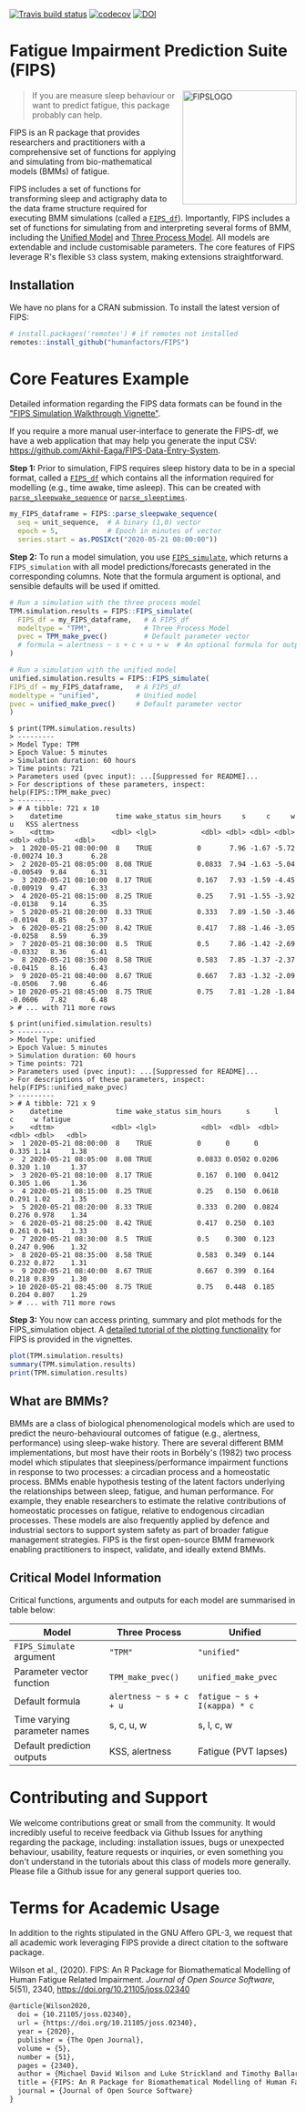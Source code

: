 [![Travis build status](https://travis-ci.com/humanfactors/FIPS.svg?branch=master)](https://travis-ci.com/humanfactors/FIPS)
[![codecov](https://codecov.io/gh/humanfactors/FIPS/branch/master/graph/badge.svg)](https://codecov.io/gh/humanfactors/FIPS)
[![DOI](https://joss.theoj.org/papers/10.21105/joss.02340/status.svg)](https://doi.org/10.21105/joss.02340)

# Fatigue Impairment Prediction Suite (FIPS)

<img align="right" src="https://github.com/humanfactors/FIPS/blob/master/inst/logo/FIPS_logo.png?raw=true" alt="FIPSLOGO" width="200"/> 

> If you are measure sleep behaviour or want to predict fatigue, this package probably can help.

FIPS is an R package that provides researchers and practitioners with a comprehensive set of functions for applying and simulating from bio-mathematical models (BMMs) of fatigue.

FIPS includes a set of functions for transforming sleep and actigraphy data to the data frame structure required for executing BMM simulations (called a [`FIPS_df`](https://humanfactors.github.io/FIPS/reference/FIPS_df.html)). Importantly, FIPS includes a set of functions for simulating from and interpreting several forms of BMM, including the [Unified Model](https://www.sciencedirect.com/science/article/pii/S0022519313001811) and [Three Process Model](https://journals.plos.org/plosone/article?id=10.1371/journal.pone.0108679). All models are extendable and include customisable parameters. The core features of FIPS leverage R's flexible `S3` class system, making extensions straightforward.

## Installation
We have no plans for a CRAN submission. To install the latest version of FIPS:

```r
# install.packages('remotes') # if remotes not installed
remotes::install_github("humanfactors/FIPS")
```

# Core Features Example

Detailed information regarding the FIPS data formats can be found in the ["FIPS Simulation Walkthrough Vignette"](https://humanfactors.github.io/FIPS/articles/FIPS-simulation-walkthrough.html).

If you require a more manual user-interface to generate the FIPS-df, we have a web application that may help you generate the input CSV: https://github.com/Akhil-Eaga/FIPS-Data-Entry-System.


**Step 1:** Prior to simulation, FIPS requires sleep history data to be in a special format, called a [`FIPS_df`](https://humanfactors.github.io/FIPS/reference/FIPS_df.html) which contains all the information required for modelling (e.g., time awake, time asleep). This can be created with [`parse_sleepwake_sequence`](https://humanfactors.github.io/FIPS/reference/parse_sleepwake_sequence.html) or [`parse_sleeptimes`](https://humanfactors.github.io/FIPS/reference/parse_sleeptimes.html).

```r
my_FIPS_dataframe = FIPS::parse_sleepwake_sequence(
  seq = unit_sequence,  # A binary (1,0) vector 
  epoch = 5,            # Epoch in minutes of vector
  series.start = as.POSIXct("2020-05-21 08:00:00"))
```

**Step 2:** To run a model simulation, you use [`FIPS_simulate`](https://humanfactors.github.io/FIPS/reference/FIPS_simulate.html), which returns a `FIPS_simulation` with all model predictions/forecasts generated in the corresponding columns. Note that the formula argument is optional, and sensible defaults will be used if omitted.

```r
# Run a simulation with the three process model
TPM.simulation.results = FIPS::FIPS_simulate(
  FIPS_df = my_FIPS_dataframe,   # A FIPS_df
  modeltype = "TPM",             # Three Process Model
  pvec = TPM_make_pvec()         # Default parameter vector
  # formula = alertness ~ s + c + u + w  # An optional formula for output
)

# Run a simulation with the unified model
unified.simulation.results = FIPS::FIPS_simulate(
FIPS_df = my_FIPS_dataframe,   # A FIPS_df
modeltype = "unified",         # Unified model
pvec = unified_make_pvec()     # Default parameter vector
)  
```

```
$ print(TPM.simulation.results)
> ---------
> Model Type: TPM 
> Epoch Value: 5 minutes 
> Simulation duration: 60 hours 
> Time points: 721 
> Parameters used (pvec input): ...[Suppressed for README]...
> For descriptions of these parameters, inspect:  help(FIPS::TPM_make_pvec) 
> ---------
> # A tibble: 721 x 10
>    datetime             time wake_status sim_hours     s     c     w        u   KSS alertness
>    <dttm>              <dbl> <lgl>           <dbl> <dbl> <dbl> <dbl>    <dbl> <dbl>     <dbl>
>  1 2020-05-21 08:00:00  8    TRUE           0       7.96 -1.67 -5.72 -0.00274 10.3       6.28
>  2 2020-05-21 08:05:00  8.08 TRUE           0.0833  7.94 -1.63 -5.04 -0.00549  9.84      6.31
>  3 2020-05-21 08:10:00  8.17 TRUE           0.167   7.93 -1.59 -4.45 -0.00919  9.47      6.33
>  4 2020-05-21 08:15:00  8.25 TRUE           0.25    7.91 -1.55 -3.92 -0.0138   9.14      6.35
>  5 2020-05-21 08:20:00  8.33 TRUE           0.333   7.89 -1.50 -3.46 -0.0194   8.85      6.37
>  6 2020-05-21 08:25:00  8.42 TRUE           0.417   7.88 -1.46 -3.05 -0.0258   8.59      6.39
>  7 2020-05-21 08:30:00  8.5  TRUE           0.5     7.86 -1.42 -2.69 -0.0332   8.36      6.41
>  8 2020-05-21 08:35:00  8.58 TRUE           0.583   7.85 -1.37 -2.37 -0.0415   8.16      6.43
>  9 2020-05-21 08:40:00  8.67 TRUE           0.667   7.83 -1.32 -2.09 -0.0506   7.98      6.46
> 10 2020-05-21 08:45:00  8.75 TRUE           0.75    7.81 -1.28 -1.84 -0.0606   7.82      6.48
> # ... with 711 more rows
```

```
$ print(unified.simulation.results)
> ---------
> Model Type: unified 
> Epoch Value: 5 minutes 
> Simulation duration: 60 hours 
> Time points: 721 
> Parameters used (pvec input): ...[Suppressed for README]...
> For descriptions of these parameters, inspect:  help(FIPS::unified_make_pvec) 
> ---------
> # A tibble: 721 x 9
>    datetime             time wake_status sim_hours      s      l     c     w fatigue
>    <dttm>              <dbl> <lgl>           <dbl>  <dbl>  <dbl> <dbl> <dbl>   <dbl>
>  1 2020-05-21 08:00:00  8    TRUE           0      0      0      0.335 1.14     1.38
>  2 2020-05-21 08:05:00  8.08 TRUE           0.0833 0.0502 0.0206 0.320 1.10     1.37
>  3 2020-05-21 08:10:00  8.17 TRUE           0.167  0.100  0.0412 0.305 1.06     1.36
>  4 2020-05-21 08:15:00  8.25 TRUE           0.25   0.150  0.0618 0.291 1.02     1.35
>  5 2020-05-21 08:20:00  8.33 TRUE           0.333  0.200  0.0824 0.276 0.978    1.34
>  6 2020-05-21 08:25:00  8.42 TRUE           0.417  0.250  0.103  0.261 0.941    1.33
>  7 2020-05-21 08:30:00  8.5  TRUE           0.5    0.300  0.123  0.247 0.906    1.32
>  8 2020-05-21 08:35:00  8.58 TRUE           0.583  0.349  0.144  0.232 0.872    1.31
>  9 2020-05-21 08:40:00  8.67 TRUE           0.667  0.399  0.164  0.218 0.839    1.30
> 10 2020-05-21 08:45:00  8.75 TRUE           0.75   0.448  0.185  0.204 0.807    1.29
> # ... with 711 more rows
```

**Step 3:** You now can access printing, summary and plot methods for the FIPS_simulation object. A [detailed tutorial of the plotting functionality](https://humanfactors.github.io/FIPS/articles/plotting.html) for FIPS is provided in the vignettes.

```r
plot(TPM.simulation.results)
summary(TPM.simulation.results)
print(TPM.simulation.results)
```

## What are BMMs?

BMMs are a class of biological phenomenological models which are used to predict the neuro-behavioural outcomes of fatigue (e.g., alertness, performance) using sleep-wake history. There are several different BMM implementations, but most have their roots in Borbély's (1982) two process model which stipulates that sleepiness/performance impairment functions in response to two processes: a circadian process and a homeostatic process. BMMs enable hypothesis testing of the latent factors underlying the relationships between sleep, fatigue, and human performance. For example, they enable researchers to estimate the relative contributions of homeostatic processes on fatigue, relative to endogenous circadian processes. These models are also frequently applied by defence and industrial sectors to support system safety as part of broader fatigue management strategies. FIPS is the first open-source BMM framework enabling practitioners to inspect, validate, and ideally extend BMMs. 

## Critical Model Information

Critical functions, arguments and outputs for each model are summarised in table below:

| Model                        | Three Process           | Unified                      |
|------------------------------|-------------------------|------------------------------|
| `FIPS_Simulate` argument     | `"TPM"`                 | `"unified"`                  |
| Parameter vector function    | `TPM_make_pvec()`       | `unified_make_pvec`          |
| Default formula              | `alertness ~ s + c + u` | `fatigue ~ s + I(κappa) * c` |
| Time varying parameter names | s, c, u, w              | s, l, c, w                   |
| Default prediction outputs   | KSS, alertness          | Fatigue (PVT lapses)         |

# Contributing and Support

We welcome contributions great or small from the community. It would incredibly useful to receive feedback via Github Issues for anything regarding the package, including: installation issues, bugs or unexpected behaviour, usability, feature requests or inquiries, or even something you don't understand in the tutorials about this class of models more generally. Please file a Github issue for any general support queries too.

# Terms for Academic Usage
In addition to the rights stipulated in the GNU Affero GPL-3, we request that all academic work leveraging FIPS provide a direct citation to the software package.

Wilson et al., (2020). FIPS: An R Package for Biomathematical Modelling of Human Fatigue Related Impairment. _Journal of Open Source Software_, 5(51), 2340, https://doi.org/10.21105/joss.02340

```tex
@article{Wilson2020,
  doi = {10.21105/joss.02340},
  url = {https://doi.org/10.21105/joss.02340},
  year = {2020},
  publisher = {The Open Journal},
  volume = {5},
  number = {51},
  pages = {2340},
  author = {Michael David Wilson and Luke Strickland and Timothy Ballard},
  title = {FIPS: An R Package for Biomathematical Modelling of Human Fatigue Related Impairment},
  journal = {Journal of Open Source Software}
}
```
